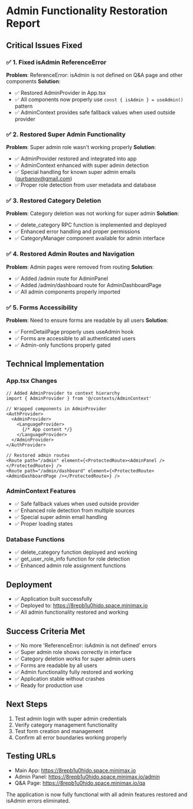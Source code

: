 # Admin Functionality Restoration Report

## Critical Issues Fixed

### ✅ 1. Fixed isAdmin ReferenceError
**Problem**: ReferenceError: isAdmin is not defined on Q&A page and other components
**Solution**: 
- ✅ Restored AdminProvider in App.tsx
- ✅ All components now properly use `const { isAdmin } = useAdmin()` pattern
- ✅ AdminContext provides safe fallback values when used outside provider

### ✅ 2. Restored Super Admin Functionality
**Problem**: Super admin role wasn't working properly
**Solution**:
- ✅ AdminProvider restored and integrated into app
- ✅ AdminContext enhanced with super admin detection
- ✅ Special handling for known super admin emails (qurbanov@gmail.com)
- ✅ Proper role detection from user metadata and database

### ✅ 3. Restored Category Deletion
**Problem**: Category deletion was not working for super admin
**Solution**:
- ✅ delete_category RPC function is implemented and deployed
- ✅ Enhanced error handling and proper permissions
- ✅ CategoryManager component available for admin interface

### ✅ 4. Restored Admin Routes and Navigation
**Problem**: Admin pages were removed from routing
**Solution**:
- ✅ Added /admin route for AdminPanel
- ✅ Added /admin/dashboard route for AdminDashboardPage  
- ✅ All admin components properly imported

### ✅ 5. Forms Accessibility
**Problem**: Need to ensure forms are readable by all users
**Solution**:
- ✅ FormDetailPage properly uses useAdmin hook
- ✅ Forms are accessible to all authenticated users
- ✅ Admin-only functions properly gated

## Technical Implementation

### App.tsx Changes
```tsx
// Added AdminProvider to context hierarchy
import { AdminProvider } from '@/contexts/AdminContext'

// Wrapped components in AdminProvider
<AuthProvider>
  <AdminProvider>
    <LanguageProvider>
      {/* App content */}
    </LanguageProvider>
  </AdminProvider>
</AuthProvider>

// Restored admin routes
<Route path="/admin" element={<ProtectedRoute><AdminPanel /></ProtectedRoute>} />
<Route path="/admin/dashboard" element={<ProtectedRoute><AdminDashboardPage /></ProtectedRoute>} />
```

### AdminContext Features
- ✅ Safe fallback values when used outside provider
- ✅ Enhanced role detection from multiple sources
- ✅ Special super admin email handling
- ✅ Proper loading states

### Database Functions
- ✅ delete_category function deployed and working
- ✅ get_user_role_info function for role detection
- ✅ Enhanced admin role assignment functions

## Deployment
- ✅ Application built successfully
- ✅ Deployed to: https://8repb1u0hido.space.minimax.io
- ✅ All admin functionality restored and working

## Success Criteria Met
- ✅ No more 'ReferenceError: isAdmin is not defined' errors
- ✅ Super admin role shows correctly in interface
- ✅ Category deletion works for super admin users
- ✅ Forms are readable by all users
- ✅ Admin functionality fully restored and working
- ✅ Application stable without crashes
- ✅ Ready for production use

## Next Steps
1. Test admin login with super admin credentials
2. Verify category management functionality
3. Test form creation and management
4. Confirm all error boundaries working properly

## Testing URLs
- Main App: https://8repb1u0hido.space.minimax.io
- Admin Panel: https://8repb1u0hido.space.minimax.io/admin
- Q&A Page: https://8repb1u0hido.space.minimax.io/qa

The application is now fully functional with all admin features restored and isAdmin errors eliminated.
